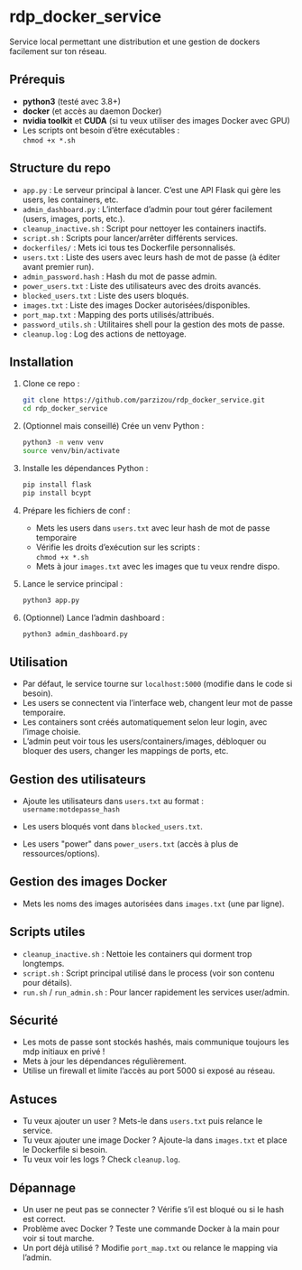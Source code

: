 # rdp_docker_service

Service local permettant une distribution et une gestion de dockers facilement sur ton réseau.

## Prérequis

- **python3** (testé avec 3.8+)
- **docker** (et accès au daemon Docker)
- **nvidia toolkit** et **CUDA** (si tu veux utiliser des images Docker avec GPU)
- Les scripts ont besoin d’être exécutables :  
  `chmod +x *.sh`

## Structure du repo

- `app.py` : Le serveur principal à lancer. C’est une API Flask qui gère les users, les containers, etc.
- `admin_dashboard.py` : L’interface d’admin pour tout gérer facilement (users, images, ports, etc.).
- `cleanup_inactive.sh` : Script pour nettoyer les containers inactifs.
- `script.sh` : Scripts pour lancer/arrêter différents services.
- `dockerfiles/` : Mets ici tous tes Dockerfile personnalisés.
- `users.txt` : Liste des users avec leurs hash de mot de passe (à éditer avant premier run).
- `admin_password.hash` : Hash du mot de passe admin.
- `power_users.txt` : Liste des utilisateurs avec des droits avancés.
- `blocked_users.txt` : Liste des users bloqués.
- `images.txt` : Liste des images Docker autorisées/disponibles.
- `port_map.txt` : Mapping des ports utilisés/attribués.
- `password_utils.sh` : Utilitaires shell pour la gestion des mots de passe.
- `cleanup.log` : Log des actions de nettoyage.

## Installation

1. Clone ce repo :
   ```bash
   git clone https://github.com/parzizou/rdp_docker_service.git
   cd rdp_docker_service
   ```
2. (Optionnel mais conseillé) Crée un venv Python :
   ```bash
   python3 -m venv venv
   source venv/bin/activate
   ```
3. Installe les dépendances Python :
   ```bash
   pip install flask
   pip install bcypt
   ```
4. Prépare les fichiers de conf :
    - Mets les users dans `users.txt` avec leur hash de mot de passe temporaire
    - Vérifie les droits d’exécution sur les scripts :  
      `chmod +x *.sh`
    - Mets à jour `images.txt` avec les images que tu veux rendre dispo.

5. Lance le service principal :
   ```bash
   python3 app.py
   ```

6. (Optionnel) Lance l’admin dashboard :
   ```bash
   python3 admin_dashboard.py
   ```
## Utilisation

- Par défaut, le service tourne sur `localhost:5000` (modifie dans le code si besoin).
- Les users se connectent via l’interface web, changent leur mot de passe temporaire.
- Les containers sont créés automatiquement selon leur login, avec l’image choisie.
- L’admin peut voir tous les users/containers/images, débloquer ou bloquer des users, changer les mappings de ports, etc.

## Gestion des utilisateurs

- Ajoute les utilisateurs dans `users.txt` au format :  
  `username:motdepasse_hash`

- Les users bloqués vont dans `blocked_users.txt`.
- Les users "power" dans `power_users.txt` (accès à plus de ressources/options).

## Gestion des images Docker

- Mets les noms des images autorisées dans `images.txt` (une par ligne).

## Scripts utiles

- `cleanup_inactive.sh` : Nettoie les containers qui dorment trop longtemps.
- `script.sh` : Script principal utilisé dans le process (voir son contenu pour détails).
- `run.sh` / `run_admin.sh` : Pour lancer rapidement les services user/admin.

## Sécurité

- Les mots de passe sont stockés hashés, mais communique toujours les mdp initiaux en privé !
- Mets à jour les dépendances régulièrement.
- Utilise un firewall et limite l’accès au port 5000 si exposé au réseau.

## Astuces

- Tu veux ajouter un user ? Mets-le dans `users.txt` puis relance le service.
- Tu veux ajouter une image Docker ? Ajoute-la dans `images.txt` et place le Dockerfile si besoin.
- Tu veux voir les logs ? Check `cleanup.log`.

## Dépannage

- Un user ne peut pas se connecter ? Vérifie s’il est bloqué ou si le hash est correct.
- Problème avec Docker ? Teste une commande Docker à la main pour voir si tout marche.
- Un port déjà utilisé ? Modifie `port_map.txt` ou relance le mapping via l’admin.
